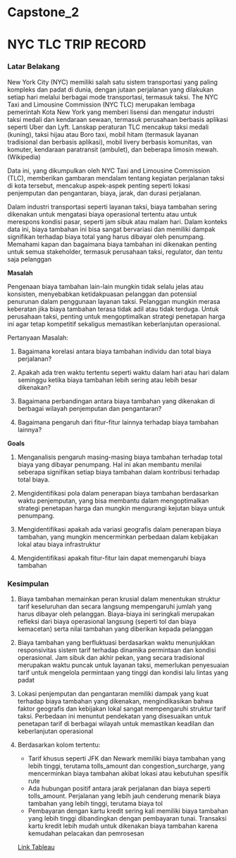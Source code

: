 # Capstone_2

# NYC TLC TRIP RECORD 

### **Latar Belakang**


New York City (NYC) memiliki salah satu sistem transportasi yang paling kompleks dan padat di dunia, dengan jutaan perjalanan yang dilakukan setiap hari melalui berbagai mode transportasi, termasuk taksi. The NYC Taxi and Limousine Commission (NYC TLC) merupakan lembaga pemerintah Kota New York yang memberi lisensi dan mengatur industri taksi medali dan kendaraan sewaan, termasuk perusahaan berbasis aplikasi seperti Uber dan Lyft. Lanskap peraturan TLC mencakup taksi medali (kuning), taksi hijau atau Boro taxi, mobil hitam (termasuk layanan tradisional dan berbasis aplikasi), mobil livery berbasis komunitas, van komuter, kendaraan paratransit (ambulet), dan beberapa limosin mewah. (Wikipedia)

Data ini, yang dikumpulkan oleh NYC Taxi and Limousine Commission (TLC), memberikan gambaran mendalam tentang kegiatan perjalanan taksi di kota tersebut, mencakup aspek-aspek penting seperti lokasi penjemputan dan pengantaran, biaya, jarak, dan durasi perjalanan.

Dalam industri transportasi seperti layanan taksi, biaya tambahan sering dikenakan untuk mengatasi biaya operasional tertentu atau untuk merespons kondisi pasar, seperti jam sibuk atau malam hari. Dalam konteks data ini, biaya tambahan ini bisa sangat bervariasi dan memiliki dampak signifikan terhadap biaya total yang harus dibayar oleh penumpang. Memahami kapan dan bagaimana biaya tambahan ini dikenakan penting untuk semua stakeholder, termasuk perusahaan taksi, regulator, dan tentu saja pelanggan

**Masalah**

Pengenaan biaya tambahan lain-lain mungkin tidak selalu jelas atau konsisten, menyebabkan ketidakpuasan pelanggan dan potensial penurunan dalam penggunaan layanan taksi. Pelanggan mungkin merasa keberatan jika biaya tambahan terasa tidak adil atau tidak terduga. Untuk perusahaan taksi, penting untuk mengoptimalkan strategi penetapan harga ini agar tetap kompetitif sekaligus memastikan keberlanjutan operasional.

Pertanyaan Masalah:
1. Bagaimana korelasi antara biaya tambahan individu dan total biaya perjalanan?

2. Apakah ada tren waktu tertentu seperti waktu dalam hari atau hari dalam seminggu ketika biaya tambahan lebih sering atau lebih besar dikenakan?

3. Bagaimana perbandingan antara biaya tambahan yang dikenakan di berbagai wilayah penjemputan dan pengantaran?

4. Bagaimana pengaruh dari fitur-fitur lainnya terhadap biaya tambahan lainnya?

**Goals**

1. Menganalisis pengaruh masing-masing biaya tambahan terhadap total biaya yang dibayar penumpang. Hal ini akan membantu menilai seberapa signifikan setiap biaya tambahan dalam kontribusi terhadap total biaya.

2. Mengidentifikasi pola dalam penerapan biaya tambahan berdasarkan waktu penjemputan, yang bisa membantu dalam mengoptimalkan strategi penetapan harga dan mungkin mengurangi kejutan biaya untuk penumpang.

3. Mengidentifikasi apakah ada variasi geografis dalam penerapan biaya tambahan, yang mungkin mencerminkan perbedaan dalam kebijakan lokal atau biaya infrastruktur

4. Mengidentifikasi apakah fitur-fitur lain dapat memengaruhi biaya tambahan

### **Kesimpulan**

1. Biaya tambahan memainkan peran krusial dalam menentukan struktur tarif keseluruhan dan secara langsung mempengaruhi jumlah yang harus dibayar oleh pelanggan. Biaya-biaya ini seringkali merupakan refleksi dari biaya operasional langsung (seperti tol dan biaya kemacetan) serta nilai tambahan yang diberikan kepada pelanggan

2. Biaya tambahan yang berfluktuasi berdasarkan waktu menunjukkan responsivitas sistem tarif terhadap dinamika permintaan dan kondisi operasional. Jam sibuk dan akhir pekan, yang secara tradisional merupakan waktu puncak untuk layanan taksi, memerlukan penyesuaian tarif untuk mengelola permintaan yang tinggi dan kondisi lalu lintas yang padat

3. Lokasi penjemputan dan pengantaran memiliki dampak yang kuat terhadap biaya tambahan yang dikenakan, mengindikasikan bahwa faktor geografis dan kebijakan lokal sangat mempengaruhi struktur tarif taksi. Perbedaan ini menuntut pendekatan yang disesuaikan untuk penetapan tarif di berbagai wilayah untuk memastikan keadilan dan keberlanjutan operasional

4. Berdasarkan kolom tertentu:
    - Tarif khusus seperti JFK dan Newark memiliki biaya tambahan yang lebih tinggi, terutama tolls_amount dan congestion_surcharge, yang mencerminkan biaya tambahan akibat lokasi atau kebutuhan spesifik rute
    - Ada hubungan positif antara jarak perjalanan dan biaya seperti tolls_amount. Perjalanan yang lebih jauh cenderung menarik biaya tambahan yang lebih tinggi, terutama biaya tol
    - Pembayaran dengan kartu kredit sering kali memiliki biaya tambahan yang lebih tinggi dibandingkan dengan pembayaran tunai. Transaksi kartu kredit lebih mudah untuk dikenakan biaya tambahan karena kemudahan pelacakan dan pemrosesan
  
   [Link Tableau](https://public.tableau.com/views/NYCTLC_17140629468140/Total?:language=en-US&:sid=&:display_count=n&:origin=viz_share_link)

